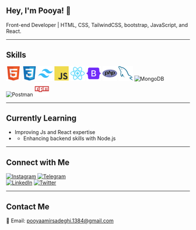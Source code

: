 ## Hey, I'm Pooya! 👋

Front-end Developer | HTML, CSS, TailwindCSS, bootstrap, JavaScript, and React.  

---

## Skills

<p align="left">
  <img alt="HTML5" src="https://raw.githubusercontent.com/devicons/devicon/master/icons/html5/html5-original.svg" width="40" height="40"/>
  <img alt="CSS3" src="https://raw.githubusercontent.com/devicons/devicon/master/icons/css3/css3-original.svg" width="40" height="40"/>
    <img alt="Tailwind" src="https://raw.githubusercontent.com/devicons/devicon/master/icons/tailwindcss/tailwindcss-original.svg" width="40" height="40"/>
  <img alt="JavaScript" src="https://raw.githubusercontent.com/devicons/devicon/master/icons/javascript/javascript-original.svg" width="40" height="40"/>
  <img alt="React" src="https://raw.githubusercontent.com/devicons/devicon/master/icons/react/react-original.svg" width="40" height="40"/>
  <img alt="Bootstrap" src="https://raw.githubusercontent.com/devicons/devicon/master/icons/bootstrap/bootstrap-plain.svg" width="40" height="40"/>
  <img alt="PHP" src="https://raw.githubusercontent.com/devicons/devicon/master/icons/php/php-original.svg" width="40" height="40"/>
  <img alt="MySQL" src="https://raw.githubusercontent.com/devicons/devicon/master/icons/mysql/mysql-original.svg" width="40" height="40"/>
  <img alt="MongoDB" src="https://cdn.jsdelivr.net/gh/devicons/devicon/icons/mongodb/mongodb-plain.svg" width="40" height="40"/>
  <img alt="Postman" src="https://www.vectorlogo.zone/logos/getpostman/getpostman-icon.svg" width="40" height="40"/>
  <img alt="npm" src="https://raw.githubusercontent.com/devicons/devicon/master/icons/npm/npm-original-wordmark.svg" width="40" height="40"/>
</p>

---

## Currently Learning

- Improving Js and React expertise
- - Enhancing backend skills with Node.js   

---

## Connect with Me

[![Instagram](https://img.shields.io/badge/Instagram-E4405F?style=flat&logo=instagram&logoColor=white)](https://instagram.com/pooya__ams)
[![Telegram](https://img.shields.io/badge/Telegram-2CA5E0?style=flat&logo=telegram&logoColor=white)](https://t.me/Pooya_ams)  
[![LinkedIn](https://img.shields.io/badge/LinkedIn-0077B5?style=flat&logo=linkedin&logoColor=white)](https://linkedin.com/in/YourLinkedIn) 
[![Twitter](https://img.shields.io/badge/Twitter-1DA1F2?style=flat&logo=twitter&logoColor=white)](https://twitter.com/pooya_ams)


---

## Contact Me

📧 Email: pooyaamirsadeghi.1384@gmail.com  
